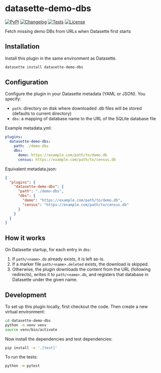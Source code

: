 # datasette-demo-dbs

[![PyPI](https://img.shields.io/pypi/v/datasette-demo-dbs.svg)](https://pypi.org/project/datasette-demo-dbs/)
[![Changelog](https://img.shields.io/github/v/release/datasette/datasette-demo-dbs?include_prereleases&label=changelog)](https://github.com/datasette/datasette-demo-dbs/releases)
[![Tests](https://github.com/datasette/datasette-demo-dbs/actions/workflows/test.yml/badge.svg)](https://github.com/datasette/datasette-demo-dbs/actions/workflows/test.yml)
[![License](https://img.shields.io/badge/license-Apache%202.0-blue.svg)](https://github.com/datasette/datasette-demo-dbs/blob/main/LICENSE)

Fetch missing demo DBs from URLs when Datasette first starts

## Installation

Install this plugin in the same environment as Datasette.
```bash
datasette install datasette-demo-dbs
```
## Configuration

Configure the plugin in your Datasette metadata (YAML or JSON). You specify:

- `path`: directory on disk where downloaded .db files will be stored (defaults to current directory)
- `dbs`: a mapping of database name to the URL of the SQLite database file

Example metadata.yml:

```yaml
plugins:
  datasette-demo-dbs:
    path: ./demo-dbs
    dbs:
      demo: https://example.com/path/to/demo.db
      census: https://example.com/path/to/census.db
```

Equivalent metadata.json:

```json
{
  "plugins": {
    "datasette-demo-dbs": {
      "path": "./demo-dbs",
      "dbs": {
        "demo": "https://example.com/path/to/demo.db",
        "census": "https://example.com/path/to/census.db"
      }
    }
  }
}
```
## How it works

On Datasette startup, for each entry in `dbs`:

1. If `path/<name>.db` already exists, it is left as-is.
2. If a marker file `path/<name>.deleted` exists, the download is skipped.
3. Otherwise, the plugin downloads the content from the URL (following redirects), writes it to `path/<name>.db`, and registers that database in Datasette under the given name.

## Development

To set up this plugin locally, first checkout the code. Then create a new virtual environment:
```bash
cd datasette-demo-dbs
python -m venv venv
source venv/bin/activate
```
Now install the dependencies and test dependencies:
```bash
pip install -e '.[test]'
```
To run the tests:
```bash
python -m pytest
```
